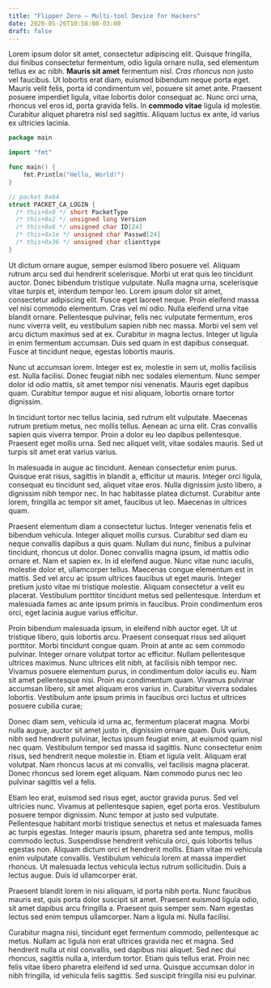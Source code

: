 ```yaml
---
title: "Flipper Zero — Multi-tool Device for Hackers"
date: 2020-05-26T10:58:08-03:00
draft: false
---
```

Lorem ipsum dolor sit amet, consectetur adipiscing elit. Quisque fringilla, dui finibus consectetur fermentum, odio ligula ornare nulla, sed elementum tellus ex ac nibh. **Mauris sit amet** fermentum nisl. *Cras rhoncus* non justo vel faucibus. Ut lobortis erat diam, euismod bibendum neque porta eget. Mauris velit felis, porta id condimentum vel, posuere sit amet ante. Praesent posuere imperdiet ligula, vitae lobortis dolor consequat ac. Nunc orci urna, rhoncus vel eros id, porta gravida felis. In __commodo vitae__ ligula id molestie. Curabitur aliquet pharetra nisl sed sagittis. Aliquam luctus ex ante, id varius ex ultricies lacinia.

```go
package main

import "fmt"

func main() {
	fmt.Println("Hello, World!")
}
```

```c
// packet 0x64
struct PACKET_CA_LOGIN {
  /* this+0x0 */ short PacketType
  /* this+0x2 */ unsigned long Version
  /* this+0x6 */ unsigned char ID[24]
  /* this+0x1e */ unsigned char Passwd[24]
  /* this+0x36 */ unsigned char clienttype
}
```

Ut dictum ornare augue, semper euismod libero posuere vel. Aliquam rutrum arcu sed dui hendrerit scelerisque. Morbi ut erat quis leo tincidunt auctor. Donec bibendum tristique vulputate. Nulla magna urna, scelerisque vitae turpis et, interdum tempor leo. Lorem ipsum dolor sit amet, consectetur adipiscing elit. Fusce eget laoreet neque. Proin eleifend massa vel nisi commodo elementum. Cras vel mi odio. Nulla eleifend urna vitae blandit ornare. Pellentesque pulvinar, felis nec vulputate fermentum, eros nunc viverra velit, eu vestibulum sapien nibh nec massa. Morbi vel sem vel arcu dictum maximus sed at ex. Curabitur in magna lectus. Integer ut ligula in enim fermentum accumsan. Duis sed quam in est dapibus consequat. Fusce at tincidunt neque, egestas lobortis mauris.

Nunc ut accumsan lorem. Integer est ex, molestie in sem ut, mollis facilisis est. Nulla facilisi. Donec feugiat nibh nec sodales elementum. Nunc semper dolor id odio mattis, sit amet tempor nisi venenatis. Mauris eget dapibus quam. Curabitur tempor augue et nisi aliquam, lobortis ornare tortor dignissim.

In tincidunt tortor nec tellus lacinia, sed rutrum elit vulputate. Maecenas rutrum pretium metus, nec mollis tellus. Aenean ac urna elit. Cras convallis sapien quis viverra tempor. Proin a dolor eu leo dapibus pellentesque. Praesent eget mollis urna. Sed nec aliquet velit, vitae sodales mauris. Sed ut turpis sit amet erat varius varius.

In malesuada in augue ac tincidunt. Aenean consectetur enim purus. Quisque erat risus, sagittis in blandit a, efficitur ut mauris. Integer orci ligula, consequat eu tincidunt sed, aliquet vitae eros. Nulla dignissim justo libero, a dignissim nibh tempor nec. In hac habitasse platea dictumst. Curabitur ante lorem, fringilla ac tempor sit amet, faucibus ut leo. Maecenas in ultrices quam.

Praesent elementum diam a consectetur luctus. Integer venenatis felis et bibendum vehicula. Integer aliquet mollis cursus. Curabitur sed diam eu neque convallis dapibus a quis quam. Nullam dui nunc, finibus a pulvinar tincidunt, rhoncus ut dolor. Donec convallis magna ipsum, id mattis odio ornare et. Nam et sapien ex. In id eleifend augue. Nunc vitae nunc iaculis, molestie dolor et, ullamcorper tellus. Maecenas congue elementum est in mattis. Sed vel arcu ac ipsum ultrices faucibus ut eget mauris. Integer pretium justo vitae mi tristique molestie. Aliquam consectetur a velit eu placerat. Vestibulum porttitor tincidunt metus sed pellentesque. Interdum et malesuada fames ac ante ipsum primis in faucibus. Proin condimentum eros orci, eget lacinia augue varius efficitur.

Proin bibendum malesuada ipsum, in eleifend nibh auctor eget. Ut ut tristique libero, quis lobortis arcu. Praesent consequat risus sed aliquet porttitor. Morbi tincidunt congue quam. Proin at ante ac sem commodo pulvinar. Integer ornare volutpat tortor ac efficitur. Nullam pellentesque ultrices maximus. Nunc ultrices elit nibh, at facilisis nibh tempor nec. Vivamus posuere elementum purus, in condimentum dolor iaculis eu. Nam sit amet pellentesque nisi. Proin eu condimentum quam. Vivamus pulvinar accumsan libero, sit amet aliquam eros varius in. Curabitur viverra sodales lobortis. Vestibulum ante ipsum primis in faucibus orci luctus et ultrices posuere cubilia curae;

Donec diam sem, vehicula id urna ac, fermentum placerat magna. Morbi nulla augue, auctor sit amet justo in, dignissim ornare quam. Duis varius, nibh sed hendrerit pulvinar, lectus ipsum feugiat enim, at euismod quam nisl nec quam. Vestibulum tempor sed massa id sagittis. Nunc consectetur enim risus, sed hendrerit neque molestie in. Etiam et ligula velit. Aliquam erat volutpat. Nam rhoncus lacus at mi convallis, vel facilisis magna placerat. Donec rhoncus sed lorem eget aliquam. Nam commodo purus nec leo pulvinar sagittis vel a felis.

Etiam leo erat, euismod sed risus eget, auctor gravida purus. Sed vel ultricies nunc. Vivamus at pellentesque sapien, eget porta eros. Vestibulum posuere tempor dignissim. Nunc tempor at justo sed vulputate. Pellentesque habitant morbi tristique senectus et netus et malesuada fames ac turpis egestas. Integer mauris ipsum, pharetra sed ante tempus, mollis commodo lectus. Suspendisse hendrerit vehicula orci, quis lobortis tellus egestas non. Aliquam dictum orci et hendrerit mollis. Etiam vitae mi vehicula enim vulputate convallis. Vestibulum vehicula lorem at massa imperdiet rhoncus. Ut malesuada lectus vehicula lectus rutrum sollicitudin. Duis a lectus augue. Duis id ullamcorper erat.

Praesent blandit lorem in nisi aliquam, id porta nibh porta. Nunc faucibus mauris est, quis porta dolor suscipit sit amet. Praesent euismod ligula odio, sit amet dapibus arcu fringilla a. Praesent quis semper sem. Nam egestas lectus sed enim tempus ullamcorper. Nam a ligula mi. Nulla facilisi.

Curabitur magna nisi, tincidunt eget fermentum commodo, pellentesque ac metus. Nullam ac ligula non erat ultrices gravida nec et magna. Sed hendrerit nulla ut nisl convallis, sed dapibus nisi aliquet. Sed nec dui rhoncus, sagittis nulla a, interdum tortor. Etiam quis tellus erat. Proin nec felis vitae libero pharetra eleifend id sed urna. Quisque accumsan dolor in nibh fringilla, id vehicula felis sagittis. Sed suscipit fringilla nisi eu pulvinar. 